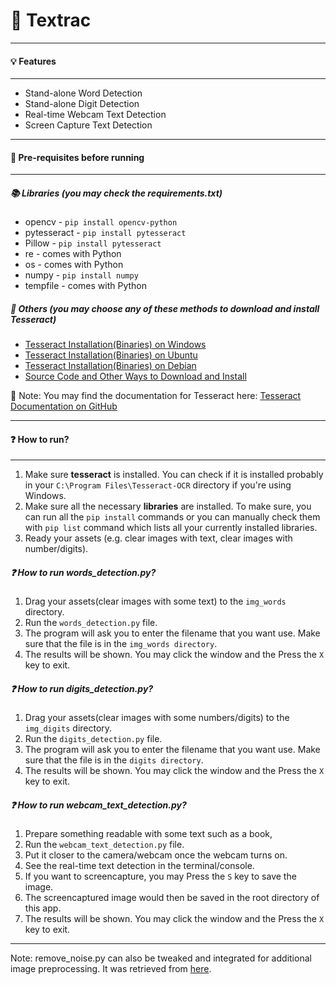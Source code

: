 # :mag_right: Textrac
---

#### :bulb: Features
---

- Stand-alone Word Detection
- Stand-alone Digit Detection
- Real-time Webcam Text Detection
- Screen Capture Text Detection
---
#### :wrench: Pre-requisites before running
---
##### :books: Libraries (you may check the requirements.txt)

- opencv - `pip install opencv-python`
- pytesseract - `pip install pytesseract`
- Pillow - `pip install pytesseract`
- re - comes with Python
- os - comes with Python
- numpy - `pip install numpy`
- tempfile - comes with Python

##### :open_file_folder: Others (you may choose any of these methods to download and install Tesseract)

- [Tesseract Installation(Binaries) on Windows](https://github.com/UB-Mannheim/tesseract/wiki)
- [Tesseract Installation(Binaries) on Ubuntu](https://launchpad.net/~alex-p/+archive/ubuntu/tesseract-ocr-devel)
- [Tesseract Installation(Binaries) on Debian](https://notesalexp.org/tesseract-ocr/#tesseract_5.x)
- [Source Code and Other Ways to Download and Install](https://github.com/tesseract-ocr/tessdoc/blob/main/Downloads.md)

:page_facing_up: Note: You may find the documentation for Tesseract here: [Tesseract Documentation on GitHub](https://github.com/tesseract-ocr/tesseract)

---
#### :question: How to run?
---

1. Make sure **tesseract** is installed. You can check if it is installed probably in your `C:\Program Files\Tesseract-OCR` directory if you're using Windows.
2. Make sure all the necessary **libraries** are installed. To make sure, you can run all the `pip install` commands or you can manually check them with `pip list` command which lists all your currently installed libraries.
3. Ready your assets (e.g. clear images with text, clear images with number/digits).

##### :question: How to run words_detection.py?
1. Drag your assets(clear images with some text) to the `img_words` directory.
2. Run the `words_detection.py` file.
3. The program will ask you to enter the filename that you want use. Make sure that the file is in the `img_words directory`.
4. The results will be shown. You may click the window and the Press the `X` key to exit.

##### :question: How to run digits_detection.py?
1. Drag your assets(clear images with some numbers/digits) to the `img_digits` directory.
2. Run the `digits_detection.py` file.
3. The program will ask you to enter the filename that you want use. Make sure that the file is in the `digits directory`.
4. The results will be shown. You may click the window and the Press the `X` key to exit.

##### :question: How to run webcam_text_detection.py?
1. Prepare something readable with some text such as a book,
2. Run the `webcam_text_detection.py` file.
3. Put it closer to the camera/webcam once the webcam turns on.
4. See the real-time text detection in the terminal/console.
5. If you want to screencapture, you may Press the `S` key to save the image.
6. The screencaptured image would then be saved in the root directory of this app.
7. The results will be shown. You may click the window and the Press the `X` key to exit.

---
Note: remove_noise.py can also be tweaked and integrated for additional image preprocessing. It was retrieved from [here](https://github.com/yardstick17/image_text_reader/tree/master/image_preprocessing).